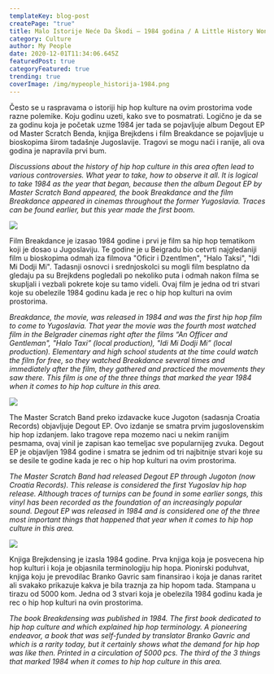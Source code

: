 ```yaml
---
templateKey: blog-post
createPage: "true"
title: Malo Istorije Neće Da Škodi – 1984 godina / A Little History Won't Hurt - 1984
category: Culture
author: My People
date: 2020-12-01T11:34:06.645Z
featuredPost: true
categoryFeatured: true
trending: true
coverImage: /img/mypeople_historija-1984.png
---
```

Često se u raspravama o istoriji hip hop kulture na ovim prostorima vode razne polemike. Koju godinu uzeti, kako sve to posmatrati. Logično je da se za godinu koja je početak uzme 1984 jer tada se pojavljuje album Degout EP od Master Scratch Benda, knjiga Brejkdens i film Breakdance se pojavljuje u bioskopima širom tadašnje Jugoslavije. Tragovi se mogu naći i ranije, ali ova godina je napravila prvi bum.

*Discussions about the history of hip hop culture in this area often lead to various controversies. What year to take, how to observe it all. It is logical to take 1984 as the year that began, because then the album Degout EP by Master Scratch Band appeared, the book Breakdance and the film Breakdance appeared in cinemas throughout the former Yugoslavia. Traces can be found earlier, but this year made the first boom.*

![](/img/brejk-densing-book.png)

Film Breakdance je izasao 1984 godine i prvi je film sa hip hop tematikom koji je dosao u Jugoslaviju. Te godine je u Beigradu bio cetvrti najgledaniji film u bioskopima odmah iza filmova "Oficir i Dzentlmen", "Halo Taksi", "Idi Mi Dodji Mi". Tadasnji osnovci i srednjoskolci su mogli film besplatno da gledaju pa su Brejkdens pogledali po nekoliko puta i odmah nakon filma se skupljali i vezbali pokrete koje su tamo videli. Ovaj film je jedna od tri stvari koje su obelezile 1984 godinu kada je rec o hip hop kulturi na ovim prostorima.

*Breakdance, the movie, was released in 1984 and was the first hip hop film to come to Yugoslavia. That year the movie was the fourth most watched film in the Belgrader cinemas right after the films “An Officer and Gentleman", "Halo Taxi” (local production), "Idi Mi Dodji Mi” (local production). Elementary and high school students at the time could watch the film for free, so they watched Breakdance several times and immediately after the film, they gathered and practiced the movements they saw there. This film is one of the three things that marked the year 1984 when it comes to hip hop culture in this area.*

![](/img/the-master-scratch-band.jpg)

The Master Scratch Band preko izdavacke kuce Jugoton (sadasnja Croatia Records) objavljuje Degout EP. Ovo izdanje se smatra prvim jugoslovenskim hip hop izdanjem. Iako tragove repa mozemo naci u nekim ranijim pesmama, ovaj vinil je zapisan kao temeljac sve popularnijeg zvuka. Degout EP je objavljen 1984 godine i smatra se jednim od tri najbitnije stvari koje su se desile te godine kada je rec o hip hop kulturi na ovim prostorima.

*The Master Scratch Band had released Degout EP through Jugoton (now Croatia Records). This release is considered the first Yugoslav hip hop release. Although traces of turnips can be found in some earlier songs, this vinyl has been recorded as the foundation of an increasingly popular sound. Degout EP was released in 1984 and is considered one of the three most important things that happened that year when it comes to hip hop culture in this area.*

![](/img/breakdance-the-movie.jpg)

Knjiga Brejkdensing je izasla 1984 godine. Prva knjiga koja je posvecena hip hop kulturi i koja je objasnila terminologiju hip hopa. Pionirski poduhvat, knjiga koju je prevodilac Branko Gavric sam finansirao i koja je danas raritet ali svakako prikazuje kakva je bila traznja za hip hopom tada. Stampana u tirazu od 5000 kom. Jedna od 3 stvari koja je obelezila 1984 godinu kada je rec o hip hop kulturi na ovin prostorima.

*The book Breakdensing was published in 1984. The first book dedicated to hip hop culture and which explained hip hop terminology. A pioneering endeavor, a book that was self-funded by translator Branko Gavric and which is a rarity today, but it certainly shows what the demand for hip hop was like then. Printed in a circulation of 5000 pcs. The third of the 3 things that marked 1984 when it comes to hip hop culture in this area.*